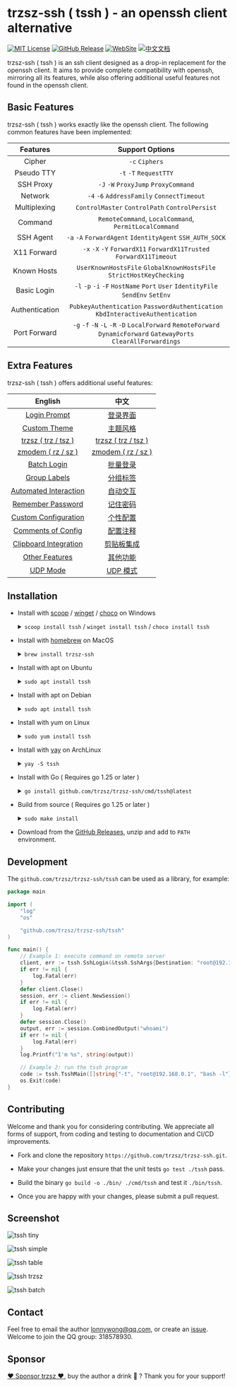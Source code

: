 # trzsz-ssh ( tssh ) - an openssh client alternative

[![MIT License](https://img.shields.io/badge/license-MIT-green.svg?style=flat)](https://choosealicense.com/licenses/mit/)
[![GitHub Release](https://img.shields.io/github/v/release/trzsz/trzsz-ssh)](https://github.com/trzsz/trzsz-ssh/releases)
[![WebSite](https://img.shields.io/badge/WebSite-https%3A%2F%2Ftrzsz.github.io%2Fssh-blue?style=flat)](https://trzsz.github.io/ssh)
[![中文文档](https://img.shields.io/badge/%E4%B8%AD%E6%96%87%E6%96%87%E6%A1%A3-https%3A%2F%2Ftrzsz.github.io%2Fcn%2Fssh-blue?style=flat)](https://trzsz.github.io/cn/ssh)

trzsz-ssh ( tssh ) is an ssh client designed as a drop-in replacement for the openssh client. It aims to provide complete compatibility with openssh, mirroring all its features, while also offering additional useful features not found in the openssh client.

## Basic Features

trzsz-ssh ( tssh ) works exactly like the openssh client. The following common features have been implemented:

|    Features    |                                                  Support Options                                                   |
| :------------: | :----------------------------------------------------------------------------------------------------------------: |
|     Cipher     |                                                   `-c` `Ciphers`                                                   |
|   Pseudo TTY   |                                               `-t` `-T` `RequestTTY`                                               |
|   SSH Proxy    |                                        `-J` `-W` `ProxyJump` `ProxyCommand`                                        |
|    Network     |                                     `-4` `-6` `AddressFamily` `ConnectTimeout`                                     |
|  Multiplexing  |                                   `ControlMaster` `ControlPath` `ControlPersist`                                   |
|    Command     |                               `RemoteCommand`, `LocalCommand`, `PermitLocalCommand`                                |
|   SSH Agent    |                              `-a` `-A` `ForwardAgent` `IdentityAgent` `SSH_AUTH_SOCK`                              |
|  X11 Forward   |                        `-x` `-X` `-Y` `ForwardX11` `ForwardX11Trusted` `ForwardX11Timeout`                         |
|  Known Hosts   |                        `UserKnownHostsFile` `GlobalKnownHostsFile` `StrictHostKeyChecking`                         |
|  Basic Login   |                   `-l` `-p` `-i` `-F` `HostName` `Port` `User` `IdentityFile` `SendEnv` `SetEnv`                   |
| Authentication |                   `PubkeyAuthentication` `PasswordAuthentication` `KbdInteractiveAuthentication`                   |
|  Port Forward  | `-g` `-f` `-N` `-L` `-R` `-D` `LocalForward` `RemoteForward` `DynamicForward` `GatewayPorts` `ClearAllForwardings` |

## Extra Features

trzsz-ssh ( tssh ) offers additional useful features:

|                           English                           |                                   中文                                   |
| :---------------------------------------------------------: | :----------------------------------------------------------------------: |
|          [Login Prompt](README.en.md#login-prompt)          |      [登录界面](README.cn.md#%E7%99%BB%E5%BD%95%E7%95%8C%E9%9D%A2)       |
|          [Custom Theme](README.en.md#custom-theme)          |      [主题风格](README.cn.md#%E4%B8%BB%E9%A2%98%E9%A3%8E%E6%A0%BC)       |
|      [trzsz ( trz / tsz )](README.en.md#support-trzsz)      |       [trzsz ( trz / tsz )](README.cn.md#%E6%94%AF%E6%8C%81-trzsz)       |
|      [zmodem ( rz / sz )](README.en.md#support-zmodem)      |       [zmodem ( rz / sz )](README.cn.md#%E6%94%AF%E6%8C%81-zmodem)       |
|           [Batch Login](README.en.md#batch-login)           |      [批量登录](README.cn.md#%E6%89%B9%E9%87%8F%E7%99%BB%E5%BD%95)       |
|          [Group Labels](README.en.md#group-labels)          |      [分组标签](README.cn.md#%E5%88%86%E7%BB%84%E6%A0%87%E7%AD%BE)       |
| [Automated Interaction](README.en.md#automated-interaction) |      [自动交互](README.cn.md#%E8%87%AA%E5%8A%A8%E4%BA%A4%E4%BA%92)       |
|     [Remember Password](README.en.md#remember-password)     |      [记住密码](README.cn.md#%E8%AE%B0%E4%BD%8F%E5%AF%86%E7%A0%81)       |
|  [Custom Configuration](README.en.md#custom-configuration)  |      [个性配置](README.cn.md#%E4%B8%AA%E6%80%A7%E9%85%8D%E7%BD%AE)       |
|    [Comments of Config](README.en.md#comments-of-config)    |      [配置注释](README.cn.md#%E9%85%8D%E7%BD%AE%E6%B3%A8%E9%87%8A)       |
| [Clipboard Integration](README.en.md#clipboard-integration) | [剪贴板集成](README.cn.md#%E5%89%AA%E8%B4%B4%E6%9D%BF%E9%9B%86%E6%88%90) |
|        [Other Features](README.en.md#other-features)        |      [其他功能](README.cn.md#%E5%85%B6%E4%BB%96%E5%8A%9F%E8%83%BD)       |
|              [UDP Mode](README.en.md#udp-mode)              |             [UDP 模式](README.cn.md#udp-%E6%A8%A1%E5%BC%8F)              |

## Installation

- Install with [scoop](https://scoop.sh/) / [winget](https://learn.microsoft.com/en-us/windows/package-manager/winget/) / [choco](https://community.chocolatey.org/) on Windows

  <details><summary><code>scoop install tssh</code> / <code>winget install tssh</code> / <code>choco install tssh</code></summary>

  ```sh
  scoop install tssh
  ```

  ```sh
  winget install tssh
  ```

  ```sh
  choco install tssh
  ```

  </details>

- Install with [homebrew](https://brew.sh/) on MacOS

  <details><summary><code>brew install trzsz-ssh</code></summary>

  ```sh
  brew update
  brew install trzsz-ssh
  ```

  </details>

- Install with apt on Ubuntu

  <details><summary><code>sudo apt install tssh</code></summary>

  ```sh
  sudo apt update && sudo apt install software-properties-common
  sudo add-apt-repository ppa:trzsz/ppa && sudo apt update

  sudo apt install tssh
  ```

  </details>

- Install with apt on Debian

  <details><summary><code>sudo apt install tssh</code></summary>

  ```sh
  sudo apt install curl gpg
  curl -s 'https://keyserver.ubuntu.com/pks/lookup?op=get&search=0x7074ce75da7cc691c1ae1a7c7e51d1ad956055ca' \
    | gpg --dearmor -o /usr/share/keyrings/trzsz.gpg
  echo 'deb [signed-by=/usr/share/keyrings/trzsz.gpg] https://ppa.launchpadcontent.net/trzsz/ppa/ubuntu jammy main' \
    | sudo tee /etc/apt/sources.list.d/trzsz.list
  sudo apt update

  sudo apt install tssh
  ```

  </details>

- Install with yum on Linux

  <details><summary><code>sudo yum install tssh</code></summary>

  - Install with [gemfury](https://gemfury.com/) repository.

    ```sh
    echo '[trzsz]
    name=Trzsz Repo
    baseurl=https://yum.fury.io/trzsz/
    enabled=1
    gpgcheck=0' | sudo tee /etc/yum.repos.d/trzsz.repo

    sudo yum install tssh
    ```

  - Install with [wlnmp](https://www.wlnmp.com/install) repository. It's not necessary to configure the epel repository for tssh.

    ```sh
    curl -fsSL "https://sh.wlnmp.com/wlnmp.sh" | bash

    sudo yum install tssh
    ```

  </details>

- Install with [yay](https://github.com/Jguer/yay) on ArchLinux

  <details><summary><code>yay -S tssh</code></summary>

  ```sh
  yay -Syu
  yay -S tssh
  ```

  </details>

- Install with Go ( Requires go 1.25 or later )

  <details><summary><code>go install github.com/trzsz/trzsz-ssh/cmd/tssh@latest</code></summary>

  ```sh
  go install github.com/trzsz/trzsz-ssh/cmd/tssh@latest
  ```

  The binaries are usually located in ~/go/bin/ ( C:\Users\your_name\go\bin\ on Windows ).

  </details>

- Build from source ( Requires go 1.25 or later )

  <details><summary><code>sudo make install</code></summary>

  ```sh
  git clone --depth 1 https://github.com/trzsz/trzsz-ssh.git
  cd trzsz-ssh
  make
  sudo make install
  ```

  </details>

- Download from the [GitHub Releases](https://github.com/trzsz/trzsz-ssh/releases), unzip and add to `PATH` environment.

## Development

The `github.com/trzsz/trzsz-ssh/tssh` can be used as a library, for example:

```go
package main

import (
	"log"
	"os"

	"github.com/trzsz/trzsz-ssh/tssh"
)

func main() {
	// Example 1: execute command on remote server
	client, err := tssh.SshLogin(&tssh.SshArgs{Destination: "root@192.168.0.1"})
	if err != nil {
		log.Fatal(err)
	}
	defer client.Close()
	session, err := client.NewSession()
	if err != nil {
		log.Fatal(err)
	}
	defer session.Close()
	output, err := session.CombinedOutput("whoami")
	if err != nil {
		log.Fatal(err)
	}
	log.Printf("I'm %s", string(output))

	// Example 2: run the tssh program
	code := tssh.TsshMain([]string{"-t", "root@192.168.0.1", "bash -l"})
	os.Exit(code)
}
```

## Contributing

Welcome and thank you for considering contributing. We appreciate all forms of support, from coding and testing to documentation and CI/CD improvements.

- Fork and clone the repository `https://github.com/trzsz/trzsz-ssh.git`.

- Make your changes just ensure that the unit tests `go test ./tssh` pass.

- Build the binary `go build -o ./bin/ ./cmd/tssh` and test it `./bin/tssh`.

- Once you are happy with your changes, please submit a pull request.

## Screenshot

![tssh tiny](https://trzsz.github.io/images/tssh_tiny.gif)

![tssh simple](https://trzsz.github.io/images/tssh_simple.gif)

![tssh table](https://trzsz.github.io/images/tssh_table.gif)

![tssh trzsz](https://trzsz.github.io/images/tssh_trzsz.gif)

![tssh batch](https://trzsz.github.io/images/tssh_batch.gif)

## Contact

Feel free to email the author <lonnywong@qq.com>, or create an [issue](https://github.com/trzsz/trzsz-ssh/issues). Welcome to join the QQ group: 318578930.

## Sponsor

[❤️ Sponsor trzsz ❤️](https://github.com/trzsz), buy the author a drink 🍺 ? Thank you for your support!
